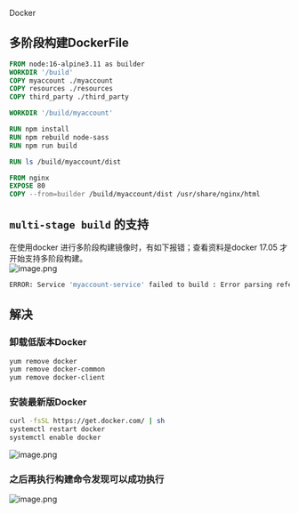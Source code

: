 Docker
<a name="vq22B"></a>
## 多阶段构建DockerFile
```dockerfile
FROM node:16-alpine3.11 as builder
WORKDIR '/build'
COPY myaccount ./myaccount
COPY resources ./resources
COPY third_party ./third_party

WORKDIR '/build/myaccount'

RUN npm install
RUN npm rebuild node-sass
RUN npm run build

RUN ls /build/myaccount/dist

FROM nginx
EXPOSE 80
COPY --from=builder /build/myaccount/dist /usr/share/nginx/html
```
<a name="oFI4X"></a>
## `multi-stage build` 的支持
在使用docker 进行多阶段构建镜像时，有如下报错；查看资料是docker 17.05 才开始支持多阶段构建。<br />![image.png](https://cdn.nlark.com/yuque/0/2021/png/396745/1631846657760-40ad42e5-3a6d-4889-9bda-f74bb33a917a.png#clientId=u4c42db6a-d943-4&from=paste&height=108&id=uc8e0422a&originHeight=324&originWidth=3323&originalType=binary&ratio=1&size=323584&status=done&style=none&taskId=u3b0858ef-d4cf-4ec4-b4ab-7af1ee692c2&width=1107.6666666666667)
```bash
ERROR: Service 'myaccount-service' failed to build : Error parsing reference: "node:16-alpine3.11 as builder" is not a valid repository/tag: invalid reference format
```
<a name="wK3oH"></a>
## 解决
<a name="ouHoX"></a>
### 卸载低版本Docker
```bash
yum remove docker
yum remove docker-common
yum remove docker-client
```
<a name="XebKX"></a>
### 安装最新版Docker
```bash
curl -fsSL https://get.docker.com/ | sh
systemctl restart docker
systemctl enable docker
```
![image.png](https://cdn.nlark.com/yuque/0/2021/png/396745/1631845834654-b1e86a62-daa1-43ca-b161-cc3008dfff3b.png#clientId=u379e538a-dbaf-4&from=paste&height=593&id=u48a94710&originHeight=1780&originWidth=3323&originalType=binary&ratio=1&size=2084850&status=done&style=none&taskId=u55029d67-95c0-4932-b072-bc11e6bfa21&width=1107.6666666666667)
<a name="vEa7g"></a>
### 之后再执行构建命令发现可以成功执行
![image.png](https://cdn.nlark.com/yuque/0/2021/png/396745/1631846748111-c7503579-e3b0-49fd-988d-51b104e50825.png#clientId=u4c42db6a-d943-4&from=paste&height=505&id=uff668226&originHeight=1516&originWidth=3323&originalType=binary&ratio=1&size=1785758&status=done&style=none&taskId=u44fb82ed-d65b-4bd0-9488-6333c505afb&width=1107.6666666666667)
